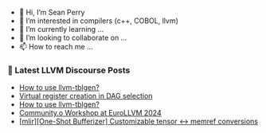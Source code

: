 - 👋 Hi, I’m Sean Perry
- 👀 I’m interested in compilers (c++, COBOL, llvm)
- 🌱 I’m currently learning ...
- 💞️ I’m looking to collaborate on ...
- 📫 How to reach me ...

<!---
s66perry/s66perry is a ✨ special ✨ repository because its `README.md` (this file) appears on your GitHub profile.
You can click the Preview link to take a look at your changes.
--->
### 📕 Latest LLVM Discourse Posts

<!-- DISCOURSE-LLVM:START -->
- [How to use llvm-tblgen?](https://discourse.llvm.org/t/how-to-use-llvm-tblgen/74901#post_5)
- [Virtual register creation in DAG selection](https://discourse.llvm.org/t/virtual-register-creation-in-dag-selection/76605#post_15)
- [How to use llvm-tblgen?](https://discourse.llvm.org/t/how-to-use-llvm-tblgen/74901#post_4)
- [Community.o Workshop at EuroLLVM 2024](https://discourse.llvm.org/t/community-o-workshop-at-eurollvm-2024/76722#post_3)
- [[mlir][One-Shot Bufferizer] Customizable tensor &lt;-&gt; memref conversions](https://discourse.llvm.org/t/mlir-one-shot-bufferizer-customizable-tensor-memref-conversions/76829#post_5)
<!-- DISCOURSE-LLVM:END -->
